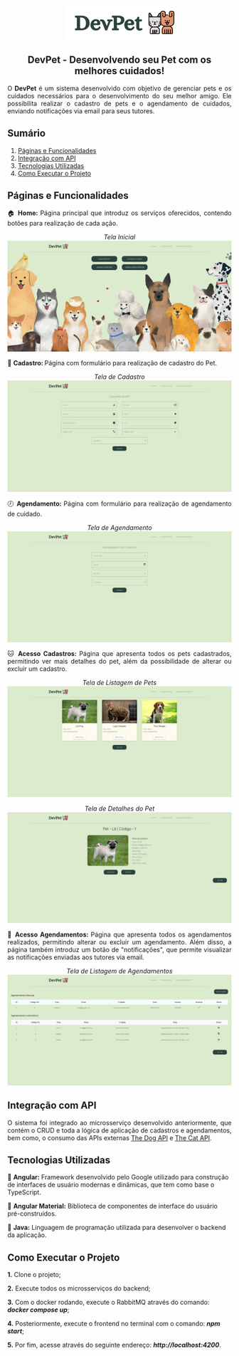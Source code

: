 <p align="center"><img src="public/logo.png"></p>
<h2 align="center">DevPet - Desenvolvendo seu Pet com os melhores cuidados!</h2>

<p style="text-align: justify">
O <b>DevPet</b> é um sistema desenvolvido com objetivo de gerenciar pets e os cuidados necessários para o desenvolvimento do seu melhor amigo. Ele possibilita realizar o cadastro de pets e o agendamento de cuidados, enviando notificações via email para seus tutores.
</p>

<h2>Sumário</h2>
  <ol>
    <li><a href="#pages">Páginas e Funcionalidades</a></li>
    <li><a href="#api">Integração com API</a></li>
    <li><a href="#tech">Tecnologias Utilizadas</a></li>
    <li><a href="#exec">Como Executar o Projeto</a></li>
  </ol>

<h2 id="pages">Páginas e Funcionalidades</h2>
<p style="text-align: justify">
🏠 <b>Home: </b> Página principal que introduz os serviços oferecidos, contendo botões para realização de cada ação.
</p>
<p align="center"><i>Tela Inicial</i><img src="public/tela_inicial.jpg"></p>

<p style="text-align: justify">
🐶 <b>Cadastro: </b> Página com formulário para realização de cadastro do Pet.
</p>
<p align="center"><i>Tela de Cadastro</i><img src="public/tela_cadastro.jpg"></p>

<p style="text-align: justify">
🕗 <b>Agendamento: </b> Página com formulário para realização de agendamento de cuidado.
</p>
<p style="text-align: center"><i>Tela de Agendamento</i><img src="public/tela_agendamento.jpg"></p>

<p style="text-align: justify">
🐱 <b>Acesso Cadastros: </b> Página que apresenta todos os pets cadastrados, permitindo ver mais detalhes do pet, além da possibilidade de alterar ou excluir um cadastro.
</p>
<p align="center"><i>Tela de Listagem de Pets</i><img src="public/tela_listagem_pets.jpg"></p>
<p align="center"><i>Tela de Detalhes do Pet</i><img src="public/tela_detalhes.jpg"></p>

<p style="text-align: justify">
📑 <b>Acesso Agendamentos: </b> Página que apresenta todos os agendamentos realizados, permitindo alterar ou excluir um agendamento. Além disso, a página também introduz um botão de "notificações", que permite visualizar as notificações enviadas aos tutores via email.
</p>
<p align="center"><i>Tela de Listagem de Agendamentos</i><img src="public/tela_listagem_agendamentos.jpg"></p>

<h2 id="api">Integração com API</h2>

<p style="text-align: justify">
O sistema foi integrado ao microsserviço desenvolvido anteriormente, que contém o CRUD e toda a lógica de aplicação de cadastros e agendamentos, bem como, o consumo das APIs externas <a href="https://www.thedogapi.com/" target="blank">The Dog API</a> e <a href="https://www.thecatapi.com/" target="blank">The Cat API</a>.
</p>

<h2 id="tech">Tecnologias Utilizadas</h2>

<p>
📌 <b>Angular:</b> Framework desenvolvido pelo Google utilizado para construção de interfaces de usuário modernas e dinâmicas, que tem como base o TypeScript.
</p>
<p>
📌 <b>Angular Material:</b> Biblioteca de componentes de interface do usuário pré-construídos.
</p>
<p>
📌 <b>Java:</b> Linguagem de programação utilizada para desenvolver o backend da aplicação.
</p>

<h2 id="exec">Como Executar o Projeto</h2>

<p><b>1.</b> Clone o projeto;</p>
<p><b>2.</b> Execute todos os microsserviços do backend;</p>
<p><b>3.</b> Com o docker rodando, execute o RabbitMQ através do comando: <i><b>docker compose up</b></i>;
<p><b>4.</b> Posteriormente, execute o frontend no terminal com o comando: <i><b>npm start</b></i>;</p>
<p><b>5.</b> Por fim, acesse através do seguinte endereço: <i><b>http://localhost:4200</b></i>.</p>
